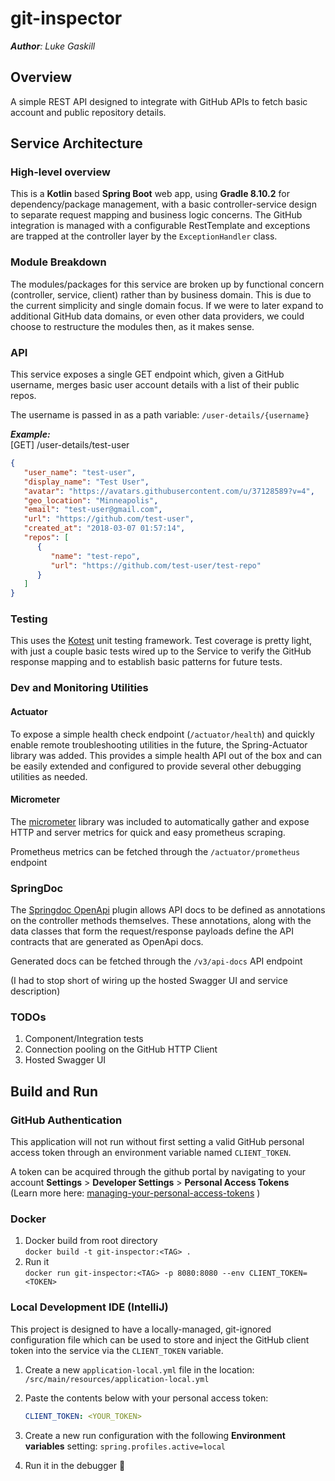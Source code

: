 # git-inspector
_**Author**: Luke Gaskill_

## Overview
A simple REST API designed to integrate with GitHub APIs to fetch basic account and public repository details.

## Service Architecture
### High-level overview
This is a **Kotlin** based **Spring Boot** web app, using **Gradle 8.10.2** for dependency/package management, with a basic controller-service design to separate request mapping 
and business logic concerns. The GitHub integration is managed with a configurable RestTemplate and exceptions are trapped
at the controller layer by the `ExceptionHandler` class.

### Module Breakdown
The modules/packages for this service are broken up by functional concern (controller, service, client) rather than 
by business domain. This is due to the current simplicity and single domain focus. If we were to later expand to additional 
GitHub data domains, or even other data providers, we could choose to restructure the modules then, as it makes sense.

### API
This service exposes a single GET endpoint which, given a GitHub username, merges basic user account details with 
a list of their public repos.

The username is passed in as a path variable: `/user-details/{username}`

**_Example:_**  
[GET] /user-details/test-user
```json
{
   "user_name": "test-user",
   "display_name": "Test User",
   "avatar": "https://avatars.githubusercontent.com/u/37128589?v=4",
   "geo_location": "Minneapolis",
   "email": "test-user@gmail.com",
   "url": "https://github.com/test-user",
   "created_at": "2018-03-07 01:57:14",
   "repos": [
      {
         "name": "test-repo",
         "url": "https://github.com/test-user/test-repo"
      }
   ]
}
```
### Testing
This uses the [Kotest](https://kotest.io/) unit testing framework. Test coverage is pretty light, with just a couple
basic tests wired up to the Service to verify the GitHub response mapping and to establish basic patterns for future tests.

### Dev and Monitoring Utilities
#### Actuator
To expose a simple health check endpoint (`/actuator/health`) and quickly enable remote troubleshooting utilities in the future, 
the Spring-Actuator library was added. This provides a simple health API out of the box and can be easily extended
and configured to provide several other debugging utilities as needed.

#### Micrometer
The [micrometer](https://micrometer.io/) library was included to automatically gather and expose HTTP and server metrics 
for quick and easy prometheus scraping. 

Prometheus metrics can be fetched through the `/actuator/prometheus` endpoint

### SpringDoc
The [Springdoc OpenApi](https://springdoc.org/) plugin allows API docs to be defined as annotations on the controller methods themselves.
These annotations, along with the data classes that form the request/response payloads define the API contracts
that are generated as OpenApi docs.

Generated docs can be fetched through the `/v3/api-docs` API endpoint

(I had to stop short of wiring up the hosted Swagger UI and service description)

### TODOs
1. Component/Integration tests
2. Connection pooling on the GitHub HTTP Client
3. Hosted Swagger UI

## Build and Run
### GitHub Authentication
This application will not run without first setting a valid GitHub personal access token through an 
environment variable named `CLIENT_TOKEN`.

A token can be acquired through the github portal by navigating to your account **Settings** > **Developer Settings** > **Personal Access Tokens**  
(Learn more here: [managing-your-personal-access-tokens](https://docs.github.com/en/authentication/keeping-your-account-and-data-secure/managing-your-personal-access-tokens) )

### Docker
1. Docker build from root directory  
   `docker build -t git-inspector:<TAG> .`
2. Run it  
   `docker run git-inspector:<TAG> -p 8080:8080 --env CLIENT_TOKEN=<TOKEN>`

### Local Development IDE (IntelliJ)
This project is designed to have a locally-managed, git-ignored configuration file which can be used
to store and inject the GitHub client token into the service via the `CLIENT_TOKEN` variable.

1. Create a new `application-local.yml` file in the location:  
   `/src/main/resources/application-local.yml`

2. Paste the contents below with your personal access token:
   ```yml
   CLIENT_TOKEN: <YOUR_TOKEN>
   ```
3. Create a new run configuration with the following **Environment variables** setting:
   `spring.profiles.active=local`
4. Run it in the debugger 🚀